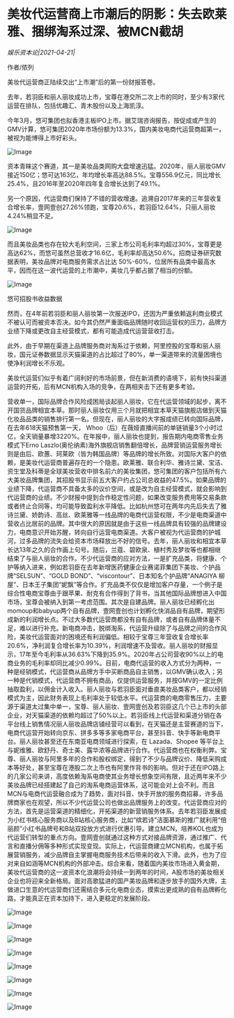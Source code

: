 # 美妆代运营商上市潮后的阴影：失去欧莱雅、捆绑淘系过深、被MCN截胡

*娱乐资本论|2021-04-21|*

作者/侬列

美妆代运营商正陆续交出“上市潮”后的第一份财报答卷。

去年，若羽臣和丽人丽妆成功上市，宝尊在港交所二次上市的同时，至少有3家代运营在排队，包括优趣汇、青木股份以及上海凯淳。

今年3月，悠可集团也拟香港主板IPO上市。据艾瑞咨询报告，按促成或产生的GMV计算，悠可集团2020年市场份额为13.3%，国内美妆电商代运营商超第一，被视为能博得上市好彩头。

![Image](https://mmbiz.qpic.cn/mmbiz_jpg/axAsEEfibm186hvO2RJnqsVyoeQdibeNpuSVcouWmY16GPUlXg2XvcWZJSZq1XKIhXZZRniayrFrU5l2rM61VMWVA/640?wx_fmt=jpeg&tp=webp&wxfrom=5&wx_lazy=1&wx_co=1)

资本青睐这个赛道，其一是美妆品类网购大盘增速迅猛。2020年，丽人丽妆GMV接近150亿；悠可达163亿，年均增长率高达88.5%。宝尊556.9亿元，同比增长25.4%，且2016年至2020年四年复合增长达到了49.1%。

另一个原因，代运营商们保持了不错的营收增速。追溯自2017年来的三年营收复合增长率，壹网壹创27.26%领跑，宝尊20.6%，若羽臣12.64%，只丽人丽妆4.24%稍显不足。

![Image](https://mmbiz.qpic.cn/mmbiz_jpg/axAsEEfibm186hvO2RJnqsVyoeQdibeNpuxr476Wu4r99KP0fV4fRrtO21NIicLWmka6XnicxdSr76UnrEJk5awx1Q/640?wx_fmt=jpeg&tp=webp&wxfrom=5&wx_lazy=1&wx_co=1)

而且美妆品类也存在较大毛利空间，三家上市公司毛利率均超过30%，宝尊更是高达62%，而悠可虽然总营收才16.6亿，毛利率却高达50.6%。招商证券研究数据表明，美妆品牌对电商服务需求占比达 50%-60%，位居所有品类中最高水平，因而在这一波代运营的上市潮中，美妆几乎都占据了相当的份额。

![Image](https://mmbiz.qpic.cn/mmbiz_png/axAsEEfibm186hvO2RJnqsVyoeQdibeNpuNmzhp9WCpcTyduXic3eKsXs3dibd4L9uicBROfW7SQpu4uvTPEtRXQ3Og/640?wx_fmt=png&tp=webp&wxfrom=5&wx_lazy=1&wx_co=1)

悠可招股书收益数据

然而，在4年前若羽臣和丽人丽妆第一次报送IPO，还因为严重依赖返利商业模式不被认可而被资本否决。如今其仍然严重面临品牌随时收回运营权的压力，品牌方业绩下降或更改自主经营模式，都有可能造成代运营营收打击。

此外，由于早期在渠道上品牌服务商对淘系过于依赖，阿里控股的宝尊和丽人丽妆，国元证券数据显示天猫渠道的占比超过了80%，单一渠道带来的流量困境也使净利润增长不乐观。

美妆代运营们似乎有着广阔利好的市场前景，但在新消费的语境下，前有快抖渠道运营的开拓，后有MCN机构入场的竞争，在两相夹击下还有更多考验。

营收单一，国际品牌合作风险成困局谈起丽人丽妆，它在代运营领域的起步，离不开国货品牌相宜本草。那时丽人丽妆仅用三个月就把相宜本草天猫旗舰店做到天猫化妆品品类的销售排行第一名。但现在，丽人丽妆的大字报成绩已转向国际品牌，在去年618天猫预售第一天， Whoo（后）在薇娅直播间前的单链销量3个小时过亿，全天销量暴增3220%。在年报中，丽人丽妆也提到，报告期内电商零售业务模式下Erno Laszlo(奥伦纳素)海外旗舰店销售翻倍增长，品牌营销运营服务增长则是由后、欧蕙、珂莱欧（皆为韩国品牌）等品牌的增长所致。对国际大客户的依赖，是美妆代运营商普遍存在的一个隐患。欧莱雅、联合利华、雅诗兰黛、宝洁、资生堂及科蒂是全球美妆营收中排名前六的美妆集团，悠可集团的客户包括所有六大美妆品牌集团，其招股书显示前五大客户约占公司总收益的47.5%。如果品牌的业绩下降，代运营商不具备太多的议价空间，或是改为自主经营模式，就会影响到代运营商的业绩。不少财报中提到合作稳定性问题，如果改变服务费用等交易条款或者终止合同等，均可能导致盈利水平降低。比如杭州悠可在两年内先后失去了雅诗兰黛、娇韵诗、高丝、欧莱雅等一线品牌的电商代运营权限，不少是电商渠道中营收占比居前的品牌。其中很大的原因就是由于这些一线品牌具有较强的品牌建设力，电商意识开始苏醒，转向自行运营电商渠道。大客户被视为代运营商的护城河，过多品牌的流失会给资本市场释放出不好的信号。去年，丽人丽妆和相宜本草长达13年之久的合作画上句号。随后，兰蔻、碧欧泉、植村秀及梦妆等也都相继结束了与丽人丽妆的合作。不少代运营商的应对方法，一是扩充品类，将健康、个护等纳入进来，例如若羽臣在去年新增医药健康企业赛诺菲集团下美妆、个护品牌“SELSUN”、“GOLD BOND”、“viscontour”、日本知名个护品牌“ANAGIYA 柳屋”、日本王子集团“妮飘”等合作。扩充品类不仅仅是增加客户存量，一个例子是综合性电商宝尊由于跟苹果、耐克有合作得到了背书，当其他国际品牌想进入中国市场，宝尊会被纳入到第一考虑范围。其次是自建品牌。丽人丽妆已经孵化出momoup和babyup两个自有品牌，壹网壹创也计划孵化快消品自有品牌，期望形成新的利润增长点。不过大多数代运营商都没有自有品牌，或者自有品牌体量不足，难以进行补充。新电商冲击，脱绑淘系，代运营升级除了与品牌之间的合作风险，美妆代运营面对的困境还有利润偏低。相较于宝尊三年营收复合增长率20.6%，净利润复合增长率为10.39%，利润增速不及营收。丽人丽妆的财报显示，17年至今毛利率从36.63%下降到35.9%。2020年占公司营收90%以上的电商业务的毛利率却同比减少0.99%。目前，电商代运营的收入方式分为两种，一种是经销模式，代运营商从品牌方手中买断商品自主销售，以GMV确认收入；另一种是代销模式，代运营商不拥有商品，仅提供运营服务，并按GMV的一定比例抽取盈利，以佣金计入收入。丽人丽妆与若羽臣面对垂直美妆品类客户，都以经销模式为主，因此财务表现上毛利率处于较低水平。代运营商的电商零售压力，主要源于渠道太过集中单一，宝尊、丽人丽妆、壹网壹创及若羽臣这几个已上市的头部企业，对天猫渠道的依赖均超过了50%以上。若羽臣线上代运营和渠道分销在各平台线上销售情况丽人丽妆品牌店铺经营可以看到，在天猫还是主营赛道的当下，电商代运营开始转向京东、拼多多等多家电商平台，甚至抖音、快手等新电商平台。丽人丽妆甚至还在东南亚电商领域进行探索，在 Lazada、Shopee 等平台上与妮维雅、欧舒丹、奇士美、露华浓等品牌进行合作。代运营商也在权衡利弊。宝尊、丽人丽妆与阿里多年的合作和股权绑定，得到了不少与品牌议价、降低采购成本等好处，甚至宝尊在港股二次上市也有阿里作背书的影响。但对于还在IPO路上的几家公司来讲，高度依赖淘系电商使其业务增长想象空间有限，且近两年来不少美妆品牌已经搭建起了自己的淘系电商运营体系，这可能会对上会不利。而且MCN与电商代运营融合成为了趋势，面对抖音、快手开放的服务商招募，许多品牌商家也在观望，所以不少代运营公司也做出品牌服务上的改变。代运营商应对的方法，首先是运营渠道的精细化，开拓渠道的新营销服务体系。去年若羽臣发展成为小红书核心服务商以及B站核心服务商，比如“缤若诗”洁面慕斯的推广就利用“倍丽颜”小红书品牌号和B站双投放方式进行优惠引导。建立MCN，培养KOL也成为代运营们转型的重点方向。壹网壹创就通过这种方式对接品牌资源，通过推广、代言和直播分佣等多种形式实现变现。实际上，代运营商建立MCN机构，也属于拓展营销服务，减少品牌自主掌握电商服务技术后带来的收入下滑。此外，也为了应对来自如涵等MCN机构的外部冲击。综合来看，随着国内美妆市场进入黄金期，美妆代运营商的这一波资本化浪潮将会持续一到两年的时间，A股市场的美妆相关企业也将迎来全新格局。面对高歌猛进的国产美妆品牌和逐步放手的国外大牌，主做进口生意的代运营商们还需结合多元化电商业态，摸索出更成熟的自有品牌孵化路，才能真正在资本加持下，进入更稳定的发展阶段。

![Image](https://mmbiz.qpic.cn/mmbiz_png/jNZszpkibXx9yFHyPrIK0lXIIGT5Cn9ZiagBvDoRK6tls8ZulbyCribBgs6wPW5jQcTBfsicaR6ianaPlhy4icHiboMzA/640?wx_fmt=png&tp=webp&wxfrom=5&wx_lazy=1&wx_co=1)

![Image](https://mmbiz.qpic.cn/mmbiz_png/axAsEEfibm186hvO2RJnqsVyoeQdibeNpuAY6CXECMnc8JUEFyCKR3lDBrBLTNPJZbD1p12jQYaRQSxMrGxVxThw/640?wx_fmt=png&tp=webp&wxfrom=5&wx_lazy=1&wx_co=1)

![Image](https://mmbiz.qpic.cn/mmbiz_png/axAsEEfibm186hvO2RJnqsVyoeQdibeNpuJl7wCdpziaTA03Jpzn6ZPKnAiclNyfAMM1DaFWbiapcRRicYIjGro9ibwqw/640?wx_fmt=png&tp=webp&wxfrom=5&wx_lazy=1&wx_co=1)

![Image](https://mmbiz.qpic.cn/mmbiz_png/jNZszpkibXx9rtPiaIh0tcmguTwtvRgZ1hfZe0p0Wibct8r0xH7Eiazdrib3VtVicJQ7L8jhKRhGMuMWEwdFfa99sP8w/640?wx_fmt=png&tp=webp&wxfrom=5&wx_lazy=1&wx_co=1)

![Image](https://mmbiz.qpic.cn/mmbiz_png/jNZszpkibXx9yFHyPrIK0lXIIGT5Cn9Ziau6j63PLUe6XMsT6zwmAW4g0DYibceoaU1z1iadwBGcYnGpIkCuclEZqA/640?wx_fmt=png&tp=webp&wxfrom=5&wx_lazy=1&wx_co=1)

![Image](https://mmbiz.qpic.cn/mmbiz_png/axAsEEfibm186hvO2RJnqsVyoeQdibeNpuke41CESjZ91Ng7OiaZ98rjkce8mWjJaQSxbmP1IKTPhjOEE3Hb2Uibvg/640?wx_fmt=png&tp=webp&wxfrom=5&wx_lazy=1&wx_co=1)

![Image](https://mmbiz.qpic.cn/mmbiz_png/axAsEEfibm186hvO2RJnqsVyoeQdibeNpuajDwN9ONDcXMYfkMM2XtmRNHyWbDoQMwib0eI3wszenjGGGDqq16zrw/640?wx_fmt=png&tp=webp&wxfrom=5&wx_lazy=1&wx_co=1)

![Image](https://mmbiz.qpic.cn/mmbiz_jpg/jNZszpkibXx9rtPiaIh0tcmguTwtvRgZ1hUoQiccGDMn3vS2oE39jmrwWDWZE1UEJ6OSm8e60Chk4LBfVdlvQJY4g/640?wx_fmt=jpeg&tp=webp&wxfrom=5&wx_lazy=1&wx_co=1)

